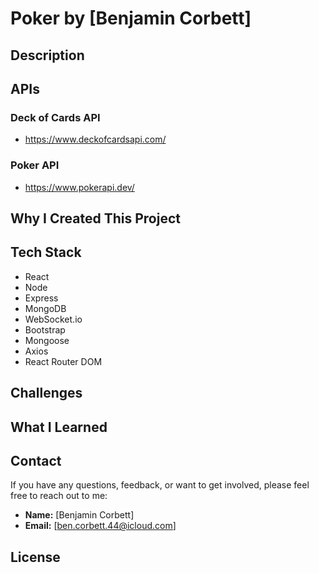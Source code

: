 # Poker by [Benjamin Corbett]

## Description

## APIs

### Deck of Cards API

- https://www.deckofcardsapi.com/

### Poker API

- https://www.pokerapi.dev/

## Why I Created This Project

## Tech Stack

- React
- Node
- Express
- MongoDB
- WebSocket.io
- Bootstrap
- Mongoose
- Axios
- React Router DOM

## Challenges

## What I Learned

## Contact

If you have any questions, feedback, or want to get involved, please feel free to reach out to me:

- **Name:** [Benjamin Corbett]
- **Email:** [ben.corbett.44@icloud.com]

## License

